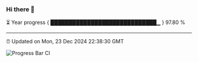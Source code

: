 ### Hi there 👋

⏳ Year progress { █████████████████████████████▁ } 97.80 %

---

⏰ Updated on Mon, 23 Dec 2024 22:38:30 GMT

![Progress Bar CI](https://github.com/IshwaranRudhara/GIT-ACTION/workflows/Progress%20Bar%20CI/badge.svg)
